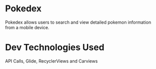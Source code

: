 # Pokedex

Pokedex allows users to search and view detailed pokemon information from a mobile device.

# Dev Technologies Used
API Calls,
Glide,
RecyclerViews and Carviews
